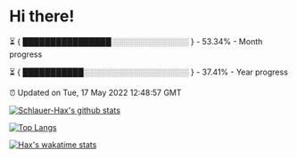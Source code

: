 # Hi there!

⏳ { ████████████████░░░░░░░░░░░░░░ } - 53.34% - Month progress

⏳ { ███████████░░░░░░░░░░░░░░░░░░░ } - 37.41% - Year progress

⏰ Updated on Tue, 17 May 2022 12:48:57 GMT


[![Schlauer-Hax's github stats](https://github-readme-stats.vercel.app/api?username=Schlauer-Hax&show_icons=true&theme=dark&count_private=true)](https://github.com/Schlauer-Hax)


[![Top Langs](https://github-readme-stats.vercel.app/api/top-langs/?username=Schlauer-Hax&layout=compact&theme=dark)](https://github.com/Schlauer-Hax?tab=repositories)


[![Hax's wakatime stats](https://github-readme-stats.vercel.app/api/wakatime?username=Hax&theme=dark)](https://wakatime.com/@Hax)

